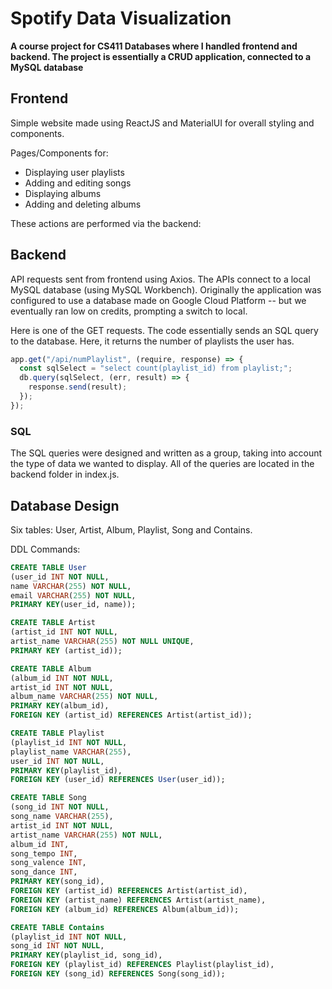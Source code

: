 # Spotify Data Visualization

**A course project for CS411 Databases where I handled frontend and backend. The project is essentially a CRUD application, connected to a MySQL database**

## Frontend

Simple website made using ReactJS and MaterialUI for overall styling and components.

Pages/Components for:

- Displaying user playlists
- Adding and editing songs
- Displaying albums
- Adding and deleting albums

These actions are performed via the backend:

## Backend

API requests sent from frontend using Axios. The APIs connect to a local
MySQL database (using MySQL Workbench). Originally the application was configured to use a database made on Google Cloud Platform -- but we eventually ran low on credits, prompting a switch to local.

Here is one of the GET requests. The code essentially sends an SQL query to the database. Here, it returns the number of playlists the user has.

```javascript
app.get("/api/numPlaylist", (require, response) => {
  const sqlSelect = "select count(playlist_id) from playlist;";
  db.query(sqlSelect, (err, result) => {
    response.send(result);
  });
});
```

### SQL

The SQL queries were designed and written as a group, taking into account the type of data we wanted to display. All of the queries are located in the backend folder in index.js.

## Database Design

Six tables: User, Artist, Album, Playlist, Song and Contains.

DDL Commands:

```sql
CREATE TABLE User
(user_id INT NOT NULL,
name VARCHAR(255) NOT NULL,
email VARCHAR(255) NOT NULL,
PRIMARY KEY(user_id, name));

CREATE TABLE Artist
(artist_id INT NOT NULL,
artist_name VARCHAR(255) NOT NULL UNIQUE,
PRIMARY KEY (artist_id));

CREATE TABLE Album
(album_id INT NOT NULL,
artist_id INT NOT NULL,
album_name VARCHAR(255) NOT NULL,
PRIMARY KEY(album_id),
FOREIGN KEY (artist_id) REFERENCES Artist(artist_id));

CREATE TABLE Playlist
(playlist_id INT NOT NULL,
playlist_name VARCHAR(255),
user_id INT NOT NULL,
PRIMARY KEY(playlist_id),
FOREIGN KEY (user_id) REFERENCES User(user_id));

CREATE TABLE Song
(song_id INT NOT NULL,
song_name VARCHAR(255),
artist_id INT NOT NULL,
artist_name VARCHAR(255) NOT NULL,
album_id INT,
song_tempo INT,
song_valence INT,
song_dance INT,
PRIMARY KEY(song_id),
FOREIGN KEY (artist_id) REFERENCES Artist(artist_id),
FOREIGN KEY (artist_name) REFERENCES Artist(artist_name),
FOREIGN KEY (album_id) REFERENCES Album(album_id));

CREATE TABLE Contains
(playlist_id INT NOT NULL,
song_id INT NOT NULL,
PRIMARY KEY(playlist_id, song_id),
FOREIGN KEY (playlist_id) REFERENCES Playlist(playlist_id),
FOREIGN KEY (song_id) REFERENCES Song(song_id));


```

